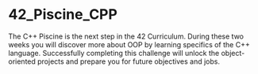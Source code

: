 # 42_Piscine_CPP
The C++ Piscine is the next step in the 42 Curriculum. During these two weeks you will discover more about OOP by learning specifics of the C++ language. Successfully completing this challenge will unlock the object-oriented projects and prepare you for future objectives and jobs.
